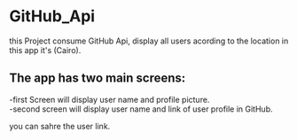 # GitHub_Api

this Project consume GitHub Api, display all users acording to the location in this app it's (Cairo).

## The app has two main screens:

   -first Screen will display user name and profile picture.<br/>
   -second screen will display user name and link of user profile in GitHub.
   
 you can sahre the user link.


